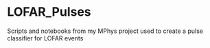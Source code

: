 # LOFAR_Pulses

Scripts and notebooks from my MPhys project used to create a pulse classifier for LOFAR events
